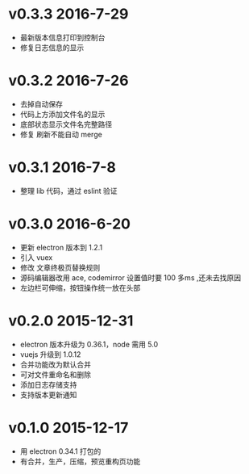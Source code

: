 # v0.3.3 2016-7-29

* 最新版本信息打印到控制台
* 修复日志信息的显示

# v0.3.2 2016-7-26

* 去掉自动保存
* 代码上方添加文件名的显示
* 底部状态显示文件名完整路径
* 修复 刷新不能自动 merge

# v0.3.1 2016-7-8

* 整理 lib 代码，通过 eslint 验证

# v0.3.0 2016-6-20

* 更新 electron 版本到 1.2.1
* 引入 vuex
* 修改 文章终极页替换规则
* 源码编辑器改用 ace, codemirror 设置值时要 100 多ms ,还未去找原因
* 左边栏可伸缩，按钮操作统一放在头部

# v0.2.0 2015-12-31

* electron 版本升级为 0.36.1，node 需用 5.0
* vuejs 升级到 1.0.12
* 合并功能改为默认合并
* 可对文件重命名和删除
* 添加日志存储支持
* 支持版本更新通知

# v0.1.0 2015-12-17

* 用 electron 0.34.1 打包的
* 有合并，生产，压缩，预览重构页功能
